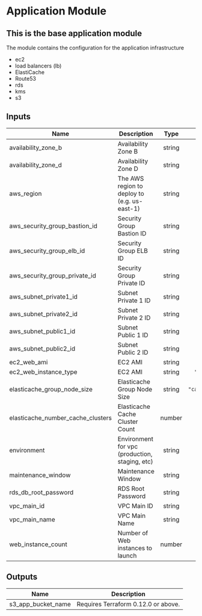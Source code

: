 # Application Module

## This is the base application module

The module contains the configuration for the application infrastructure

* ec2
* load balancers (lb)
* ElastiCache
* Route53
* rds
* kms
* s3

<!-- BEGINNING OF PRE-COMMIT-TERRAFORM DOCS HOOK -->
## Inputs

| Name | Description | Type | Default | Required |
|------|-------------|:----:|:-----:|:-----:|
| availability\_zone\_b | Availability Zone B | string | n/a | yes |
| availability\_zone\_d | Availability Zone D | string | n/a | yes |
| aws\_region | The AWS region to deploy to (e.g. us-east-1) | string | n/a | yes |
| aws\_security\_group\_bastion\_id | Security Group Bastion ID | string | n/a | yes |
| aws\_security\_group\_elb\_id | Security Group ELB ID | string | n/a | yes |
| aws\_security\_group\_private\_id | Security Group Private ID | string | n/a | yes |
| aws\_subnet\_private1\_id | Subnet Private 1 ID | string | n/a | yes |
| aws\_subnet\_private2\_id | Subnet Private 2 ID | string | n/a | yes |
| aws\_subnet\_public1\_id | Subnet Public 1 ID | string | n/a | yes |
| aws\_subnet\_public2\_id | Subnet Public 2 ID | string | n/a | yes |
| ec2\_web\_ami | EC2 AMI | string | n/a | yes |
| ec2\_web\_instance\_type | EC2 AMI | string | `"t3a.medium"` | no |
| elasticache\_group\_node\_size | Elasticache Group Node Size | string | `"cache.t2.micro"` | no |
| elasticache\_number\_cache\_clusters | Elasticache Cache Cluster Count | number | `"2"` | no |
| environment | Environment for vpc (production, staging, etc) | string | n/a | yes |
| maintenance\_window | Maintenance Window | string | n/a | yes |
| rds\_db\_root\_password | RDS Root Password | string | n/a | yes |
| vpc\_main\_id | VPC Main ID | string | n/a | yes |
| vpc\_main\_name | VPC Main Name | string | n/a | yes |
| web\_instance\_count | Number of Web instances to launch | number | `"1"` | no |

## Outputs

| Name | Description |
|------|-------------|
| s3\_app\_bucket\_name | Requires Terraform 0.12.0 or above. |

<!-- END OF PRE-COMMIT-TERRAFORM DOCS HOOK -->

